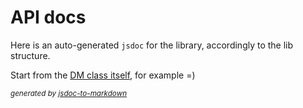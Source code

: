 API docs
========

Here is an auto-generated `jsdoc` for the library, accordingly to the lib structure.

Start from the [DM class itself](https://github.com/gobwas/dm.js/blob/master/doc/dm.md), for example =)

*<sub>generated by [jsdoc-to-markdown](https://github.com/75lb/jsdoc-to-markdown)</sub>*